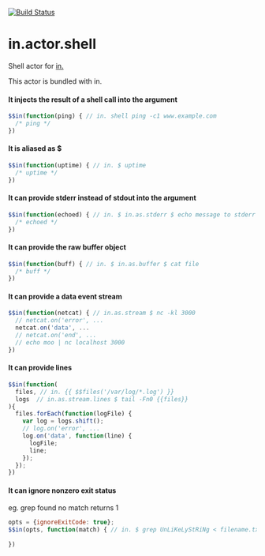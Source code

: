 [![Build Status](https://travis-ci.org/nomilous/in.actor.shell.svg)](https://travis-ci.org/nomilous/in.actor.shell)

# in.actor.shell

Shell actor for [in.](https://github.com/nomilous/in.)

This actor is bundled with in.

#### It injects the result of a shell call into the argument

```javascript
$$in(function(ping) { // in. shell ping -c1 www.example.com
  /* ping */
})
```

#### It is aliased as __$__

```javascript
$$in(function(uptime) { // in. $ uptime
  /* uptime */
})
```

#### It can provide stderr instead of stdout into the argument

```javascript
$$in(function(echoed) { // in. $ in.as.stderr $ echo message to stderr >&2
  /* echoed */
})
```

#### It can provide the raw buffer object

```javascript
$$in(function(buff) { // in. $ in.as.buffer $ cat file
  /* buff */
})
```

#### It can provide a data event stream

```javascript
$$in(function(netcat) { // in.as.stream $ nc -kl 3000
  // netcat.on('error', ...
  netcat.on('data', ...
  // netcat.on('end', ...
  // echo moo | nc localhost 3000
})
```

#### It can provide lines

```javascript
$$in(function(
  files, // in. {{ $$files('/var/log/*.log') }}
  logs  // in.as.stream.lines $ tail -Fn0 {{files}}
){
  files.forEach(function(logFile) {
    var log = logs.shift();
    // log.on('error', ...
    log.on('data', function(line) {
      logFile;
      line;
    });
  });
})
```

#### It can ignore nonzero exit status

eg. grep found no match returns 1

```javascript
opts = {ignoreExitCode: true};
$$in(opts, function(match) { // in. $ grep UnLiKeLyStRiNg < filename.txt
  
})
```